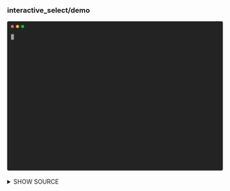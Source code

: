 ### interactive_select/demo

![Animation](https://raw.githubusercontent.com/pterm/pterm/master/_examples/interactive_select/demo/animation.svg)

<details>

<summary>SHOW SOURCE</summary>

```go
package main

import (
	"fmt"
	"github.com/pterm/pterm"
)

func main() {
	// Initialize an empty slice to hold the options
	var options []string

	// Generate 100 options and add them to the options slice
	for i := 0; i < 100; i++ {
		options = append(options, fmt.Sprintf("Option %d", i))
	}

	// Generate 5 additional options with a specific message and add them to the options slice
	for i := 0; i < 5; i++ {
		options = append(options, fmt.Sprintf("You can use fuzzy searching (%d)", i))
	}

	// Use PTerm's interactive select feature to present the options to the user and capture their selection
	// The Show() method displays the options and waits for the user's input
	selectedOption, _ := pterm.DefaultInteractiveSelect.WithOptions(options).Show()

	// Display the selected option to the user with a green color for emphasis
	pterm.Info.Printfln("Selected option: %s", pterm.Green(selectedOption))
}

```

</details>

